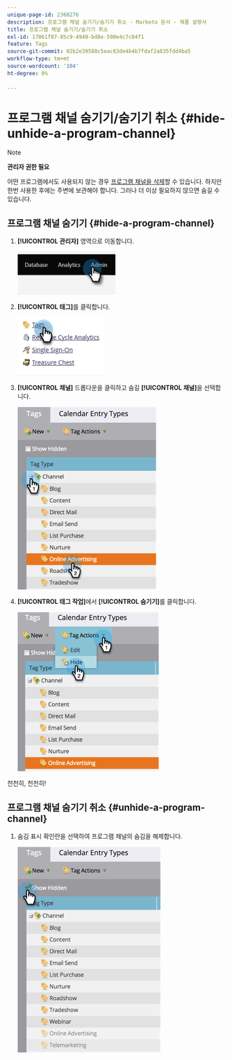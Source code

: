 ```yaml
---
unique-page-id: 2360276
description: 프로그램 채널 숨기기/숨기기 취소 - Marketo 문서 - 제품 설명서
title: 프로그램 채널 숨기기/숨기기 취소
exl-id: 17061f87-85c9-4940-bd8e-590e4c7c04f1
feature: Tags
source-git-commit: 02b2e39580c5eac63de4b4b7fdaf2a835fdd4ba5
workflow-type: tm+mt
source-wordcount: '104'
ht-degree: 0%

---
```


# 프로그램 채널 숨기기/숨기기 취소 {#hide-unhide-a-program-channel}

>[!NOTE]
>
>**관리자 권한 필요**

어떤 프로그램에서도 사용되지 않는 경우 [프로그램 채널을 삭제](/help/marketo/product-docs/administration/tags/delete-a-program-channel.md)할 수 있습니다.  하지만 한번 사용한 후에는 주변에 보관해야 합니다.  그러나 더 이상 필요하지 않으면 숨길 수 있습니다.

## 프로그램 채널 숨기기 {#hide-a-program-channel}

1. **[!UICONTROL 관리자]** 영역으로 이동합니다.

   ![](assets/hide-unhide-a-program-channel-1.png)

1. **[!UICONTROL 태그]**&#x200B;를 클릭합니다.

   ![](assets/hide-unhide-a-program-channel-2.png)

1. **[!UICONTROL 채널]** 드롭다운을 클릭하고 숨길 **[!UICONTROL 채널]**&#x200B;을 선택합니다.

   ![](assets/hide-unhide-a-program-channel-3.png)

1. **[!UICONTROL 태그 작업]**&#x200B;에서 **[!UICONTROL 숨기기]**&#x200B;를 클릭합니다.

   ![](assets/hide-unhide-a-program-channel-4.png)

천천히, 천천히!

## 프로그램 채널 숨기기 취소 {#unhide-a-program-channel}

1. 숨김 표시 확인란을 선택하여 프로그램 채널의 숨김을 해제합니다.

   ![](assets/hide-unhide-a-program-channel-5.png)
